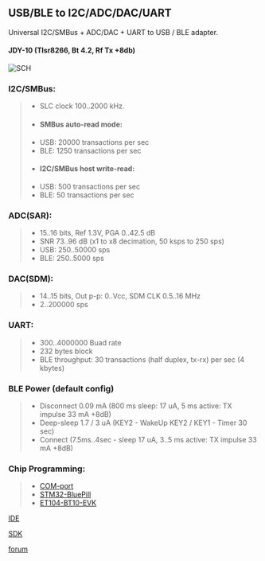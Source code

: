 ## USB/BLE to I2C/ADC/DAC/UART

Universal I2C/SMBus + ADC/DAC + UART to USB / BLE adapter.
#### JDY-10 (Tlsr8266, Bt 4.2, Rf Tx +8db)
![SCH](https://github.com/pvvx/UBIA/blob/master/DOCs/img/tBLETST_JDY10_sch.gif)

### I2C/SMBus:
>* SLC clock 100..2000 kHz.
>* #### SMBus auto-read mode:
> * USB: 20000 transactions per sec
> * BLE: 1250 transactions per sec
>* #### I2C/SMBus host write-read:
> * USB: 500 transactions per sec
> * BLE: 50 transactions per sec

### ADC(SAR):
>* 15..16 bits, Ref 1.3V, PGA 0..42.5 dB
>* SNR 73..96 dB (x1 to x8 decimation, 50 ksps to 250 sps)
>* USB: 250..50000 sps 
>* BLE: 250..5000 sps

### DAC(SDM):
>* 14..15 bits, Out p-p: 0..Vcc, SDM CLK 0.5..16 MHz
>* 2..200000 sps

### UART:
>* 300..4000000 Buad rate
>* 232 bytes block
>* BLE throughput: 30 transactions (half duplex, tx-rx) per sec (4 kbytes)

### BLE Power (default config)
>* Disconnect 0.09 mA (800 ms sleep: 17 uA, 5 ms active: TX impulse 33 mA +8dB)
>* Deep-sleep 1.7 / 3 uA (KEY2 - WakeUp KEY2 / KEY1 - Timer 30 sec)
>* Connect (7.5ms..4sec - sleep 17 uA, 3..5 ms active: TX impulse 33 mA +8dB)

### Chip Programming:
>* [COM-port](https://github.com/pvvx/TlsrComProg)
>* [STM32-BluePill](https://github.com/pvvx/TlsrTools)
>* [ET104-BT10-EVK](https://github.com/pvvx/TLSR8269-EVK)

[IDE](http://wiki.telink-semi.cn/wiki/IDE-and-Tools/IDE-for-TLSR8-Chips/)

[SDK](http://wiki.telink-semi.cn/wiki/chip-series/TLSR826x-Series/)

[forum](https://esp8266.ru/forum/threads/ubia-usb-ble-to-i2c-smbus-adapter.4810/)
